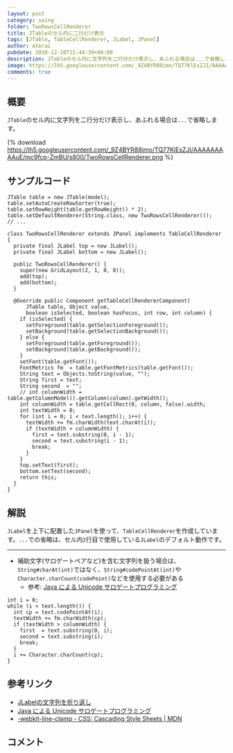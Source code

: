 ```yaml
---
layout: post
category: swing
folder: TwoRowsCellRenderer
title: JTableのセル内に二行だけ表示
tags: [JTable, TableCellRenderer, JLabel, JPanel]
author: aterai
pubdate: 2010-12-20T15:44:39+09:00
description: JTableのセル内に文字列を二行分だけ表示し、あふれる場合は...で省略します。
image: https://lh5.googleusercontent.com/_9Z4BYR88imo/TQ77KlEsZJI/AAAAAAAAAuE/mc9fcp-ZmBU/s800/TwoRowsCellRenderer.png
comments: true
---
```

## 概要
`JTable`のセル内に文字列を二行分だけ表示し、あふれる場合は`...`で省略します。

{% download https://lh5.googleusercontent.com/_9Z4BYR88imo/TQ77KlEsZJI/AAAAAAAAAuE/mc9fcp-ZmBU/s800/TwoRowsCellRenderer.png %}

## サンプルコード
<pre class="prettyprint"><code>JTable table = new JTable(model);
table.setAutoCreateRowSorter(true);
table.setRowHeight(table.getRowHeight() * 2);
table.setDefaultRenderer(String.class, new TwoRowsCellRenderer());
// ...

class TwoRowsCellRenderer extends JPanel implements TableCellRenderer {
  private final JLabel top = new JLabel();
  private final JLabel bottom = new JLabel();

  public TwoRowsCellRenderer() {
    super(new GridLayout(2, 1, 0, 0));
    add(top);
    add(bottom);
  }

  @Override public Component getTableCellRendererComponent(
      JTable table, Object value,
      boolean isSelected, boolean hasFocus, int row, int column) {
    if (isSelected) {
      setForeground(table.getSelectionForeground());
      setBackground(table.getSelectionBackground());
    } else {
      setForeground(table.getForeground());
      setBackground(table.getBackground());
    }
    setFont(table.getFont());
    FontMetrics fm  = table.getFontMetrics(table.getFont());
    String text = Objects.toString(value, "");
    String first = text;
    String second  = "";
    // int columnWidth = table.getColumnModel().getColumn(column).getWidth();
    int columnWidth = table.getCellRect(0, column, false).width;
    int textWidth = 0;
    for (int i = 0; i &lt; text.length(); i++) {
      textWidth += fm.charWidth(text.charAt(i));
      if (textWidth &gt; columnWidth) {
        first = text.substring(0, i - 1);
        second = text.substring(i - 1);
        break;
      }
    }
    top.setText(first);
    bottom.setText(second);
    return this;
  }
}
</code></pre>

## 解説
`JLabel`を上下に配置した`JPanel`を使って、`TableCellRenderer`を作成しています。`...`での省略は、セル内`2`行目で使用している`JLabel`のデフォルト動作です。

- - - -
- 補助文字(サロゲートペアなど)を含む文字列を扱う場合は、`String#charAt(int)`ではなく、`String#codePointAt(int)`や`Character.charCount(codePoint)`などを使用する必要がある
    - 参考: [Java による Unicode サロゲートプログラミング](https://www.ibm.com/developerworks/jp/ysl/library/java/j-unicode_surrogate/index.html)

<!-- dummy comment line for breaking list -->

<pre class="prettyprint"><code>int i = 0;
while (i &lt; text.length()) {
  int cp = text.codePointAt(i);
  textWidth += fm.charWidth(cp);
  if (textWidth &gt; columnWidth) {
    first  = text.substring(0, i);
    second = text.substring(i);
    break;
  }
  i += Character.charCount(cp);
}
</code></pre>

## 参考リンク
- [JLabelの文字列を折り返し](https://ateraimemo.com/Swing/GlyphVector.html)
- [Java による Unicode サロゲートプログラミング](https://www.ibm.com/developerworks/jp/ysl/library/java/j-unicode_surrogate/index.html)
- [-webkit-line-clamp - CSS: Cascading Style Sheets | MDN](https://developer.mozilla.org/en-US/docs/Web/CSS/-webkit-line-clamp)

<!-- dummy comment line for breaking list -->

## コメント

